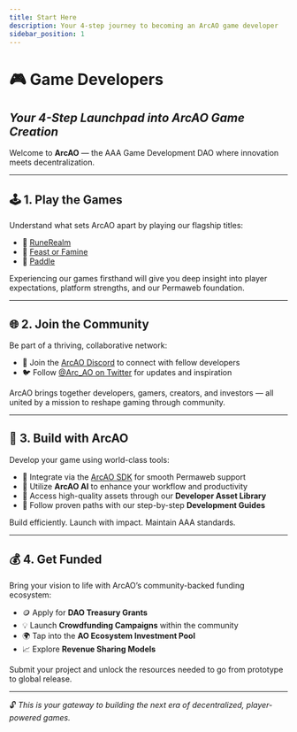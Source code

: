 ```yaml
---
title: Start Here
description: Your 4-step journey to becoming an ArcAO game developer
sidebar_position: 1
---
```


# 🎮 Game Developers  
## *Your 4-Step Launchpad into ArcAO Game Creation*

Welcome to **ArcAO** — the AAA Game Development DAO where innovation meets decentralization.

---

## 🕹️ 1. Play the Games

Understand what sets ArcAO apart by playing our flagship titles:

- 🧙 [RuneRealm](https://runerealm_game.ar.ionode.online/)  
- 🍖 [Feast or Famine](https://arcao_game.ar.ionode.online/)  
- 🏓 [Paddle](https://arcao_game.ar.ionode.online/)

Experiencing our games firsthand will give you deep insight into player expectations, platform strengths, and our Permaweb foundation.

---

## 🌐 2. Join the Community

Be part of a thriving, collaborative network:

- 💬 Join the [ArcAO Discord](https://discord.com/invite/arc-ao) to connect with fellow developers  
- 🐦 Follow [@Arc_AO on Twitter](https://x.com/Arc_AO) for updates and inspiration

ArcAO brings together developers, gamers, creators, and investors — all united by a mission to reshape gaming through community.

---

## 🔧 3. Build with ArcAO

Develop your game using world-class tools:

- 🧰 Integrate via the [ArcAO SDK](./arcao-sdk.md) for smooth Permaweb support  
- 🤖 Utilize **ArcAO AI** to enhance your workflow and productivity  
- 🎨 Access high-quality assets through our **Developer Asset Library**  
- 📘 Follow proven paths with our step-by-step **Development Guides**

Build efficiently. Launch with impact. Maintain AAA standards.

---

## 💰 4. Get Funded

Bring your vision to life with ArcAO’s community-backed funding ecosystem:

- 🪙 Apply for **DAO Treasury Grants**  
- 💡 Launch **Crowdfunding Campaigns** within the community  
- 🌍 Tap into the **AO Ecosystem Investment Pool**  
- 📈 Explore **Revenue Sharing Models**

Submit your project and unlock the resources needed to go from prototype to global release.

---

🔓 *This is your gateway to building the next era of decentralized, player-powered games.*